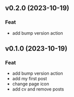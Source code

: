 ## v0.2.0 (2023-10-19)

### Feat

- add bump version action

## v0.1.0 (2023-10-19)

### Feat

- add bump version action
- add my first post
- change page icon
- add cv and remove posts
